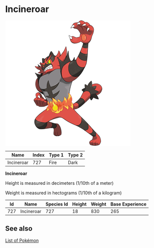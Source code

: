 # Incineroar


![Incineroar](images/727.png)

| **Name** | **Index** | **Type 1** | **Type 2** |
|----|----|----|----|
| Incineroar | 727 | Fire | Dark  |

**Incineroar** 


Height is measured in decimeters (1/10th of a meter)

Weight is measured in hectograms (1/10th of a kilogram)

| **Id** | **Name** | **Species Id** | **Height** | **Weight** | **Base Experience** |
|--------|----------|----------------|------------|------------|---------------------|
| 727 | Incineroar | 727 | 18 | 830 | 265 |


## See also

[List of Pokémon](../pokemon.md)

